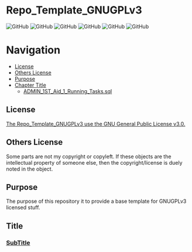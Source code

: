 # Repo_Template_GNUGPLv3


<a name="header1"></a> 
![GitHub](https://img.shields.io/github/license/JohnKNess/Repo_Template_GNUGPLv3)
![GitHub](https://img.shields.io/github/issues-raw/JohnKNess/Repo_Template_GNUGPLv3)
![GitHub](https://img.shields.io/github/issues-pr-raw/JohnKNess/Repo_Template_GNUGPLv3)
![GitHub](https://img.shields.io/github/forks/JohnKNess/Repo_Template_GNUGPLv3)
![GitHub](https://img.shields.io/github/stars/JohnKNess/Repo_Template_GNUGPLv3)
![GitHub](https://img.shields.io/github/watchers/JohnKNess/Repo_Template_GNUGPLv3)


# Navigation

- [License](#license)
- [Others License](#others-license)
- [Purpose](#purpose)
- [Chapter Title](#Title)
    - [ADMIN_1ST_Aid_1_Running_Tasks.sql](#admin_1st_aid_1_running_taskssql)


## License

[The Repo_Template_GNUGPLv3 use the GNU General Public License v3.0.](LICENSE)

## Others License

Some parts are not my copyright or copyleft. If these objects are the intellectual property of someone else, then the copyright/license is duely noted in the object.

## Purpose

The purpose of this repository it to provide a base template for GNUGPLv3 licensed stuff.

## Title

### [SubTitle](SubTitle)
